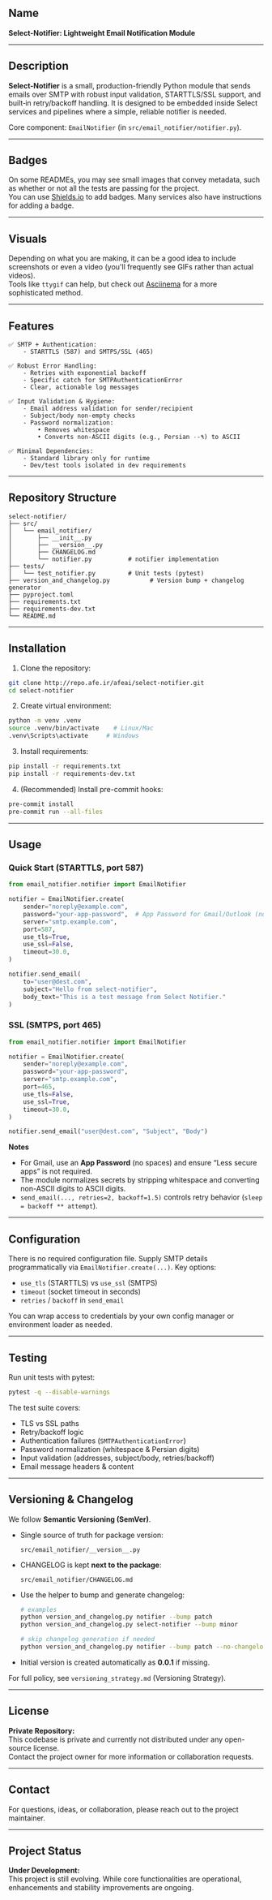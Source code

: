 ## Name

**Select-Notifier: Lightweight Email Notification Module**

---

## Description

**Select-Notifier** is a small, production-friendly Python module that sends emails over SMTP with robust input validation, STARTTLS/SSL support, and built‑in retry/backoff handling. It is designed to be embedded inside Select services and pipelines where a simple, reliable notifier is needed.

Core component: `EmailNotifier` (in `src/email_notifier/notifier.py`).

---

## Badges

On some READMEs, you may see small images that convey metadata, such as whether or not all the tests are passing for the project.  
You can use [Shields.io](https://shields.io) to add badges. Many services also have instructions for adding a badge.

---

## Visuals

Depending on what you are making, it can be a good idea to include screenshots or even a video (you'll frequently see GIFs rather than actual videos).  
Tools like `ttygif` can help, but check out [Asciinema](https://asciinema.org) for a more sophisticated method.

---

## Features

```text
✅ SMTP + Authentication:
    - STARTTLS (587) and SMTPS/SSL (465)

✅ Robust Error Handling:
    - Retries with exponential backoff
    - Specific catch for SMTPAuthenticationError
    - Clear, actionable log messages

✅ Input Validation & Hygiene:
    - Email address validation for sender/recipient
    - Subject/body non-empty checks
    - Password normalization:
        • Removes whitespace
        • Converts non-ASCII digits (e.g., Persian ۰-۹) to ASCII

✅ Minimal Dependencies:
    - Standard library only for runtime
    - Dev/test tools isolated in dev requirements
```

---

## Repository Structure

```text
select-notifier/
├── src/
│   └── email_notifier/
│       ├── __init__.py
│       ├── __version__.py
│       ├── CHANGELOG.md
│       └── notifier.py          # notifier implementation
├── tests/
│   └── test_notifier.py         # Unit tests (pytest)
├── version_and_changelog.py           # Version bump + changelog generator
├── pyproject.toml
├── requirements.txt
├── requirements-dev.txt
└── README.md
```

---

## Installation

1) Clone the repository:
```bash
git clone http://repo.afe.ir/afeai/select-notifier.git
cd select-notifier
```

2. Create virtual environment:

```bash
python -m venv .venv
source .venv/bin/activate    # Linux/Mac
.venv\Scripts\activate     # Windows
```

3) Install requirements:
```bash
pip install -r requirements.txt
pip install -r requirements-dev.txt
```

4) (Recommended) Install pre-commit hooks:
```bash
pre-commit install
pre-commit run --all-files
```

---

## Usage

### Quick Start (STARTTLS, port 587)
```python
from email_notifier.notifier import EmailNotifier

notifier = EmailNotifier.create(
    sender="noreply@example.com",
    password="your-app-password",  # App Password for Gmail/Outlook (no spaces)
    server="smtp.example.com",
    port=587,
    use_tls=True,
    use_ssl=False,
    timeout=30.0,
)

notifier.send_email(
    to="user@dest.com",
    subject="Hello from select-notifier",
    body_text="This is a test message from Select Notifier."
)
```

### SSL (SMTPS, port 465)
```python
from email_notifier.notifier import EmailNotifier

notifier = EmailNotifier.create(
    sender="noreply@example.com",
    password="your-app-password",
    server="smtp.example.com",
    port=465,
    use_tls=False,
    use_ssl=True,
    timeout=30.0,
)

notifier.send_email("user@dest.com", "Subject", "Body")
```

**Notes**
- For Gmail, use an **App Password** (no spaces) and ensure “Less secure apps” is not required.
- The module normalizes secrets by stripping whitespace and converting non-ASCII digits to ASCII digits.
- `send_email(..., retries=2, backoff=1.5)` controls retry behavior (`sleep = backoff ** attempt`).

---

## Configuration

There is no required configuration file. Supply SMTP details programmatically via `EmailNotifier.create(...)`. Key options:
- `use_tls` (STARTTLS) vs `use_ssl` (SMTPS)
- `timeout` (socket timeout in seconds)
- `retries` / `backoff` in `send_email`

You can wrap access to credentials by your own config manager or environment loader as needed.

---

## Testing

Run unit tests with pytest:
```bash
pytest -q --disable-warnings
```

The test suite covers:
- TLS vs SSL paths
- Retry/backoff logic
- Authentication failures (`SMTPAuthenticationError`)
- Password normalization (whitespace & Persian digits)
- Input validation (addresses, subject/body, retries/backoff)
- Email message headers & content

---

## Versioning & Changelog

We follow **Semantic Versioning (SemVer)**.

- Single source of truth for package version:
  ```text
  src/email_notifier/__version__.py
  ```

- CHANGELOG is kept **next to the package**:
  ```text
  src/email_notifier/CHANGELOG.md
  ```

- Use the helper to bump and generate changelog:
  ```bash
  # examples
  python version_and_changelog.py notifier --bump patch
  python version_and_changelog.py select-notifier --bump minor

  # skip changelog generation if needed
  python version_and_changelog.py notifier --bump patch --no-changelog
  ```

- Initial version is created automatically as **0.0.1** if missing.

For full policy, see `versioning_strategy.md` (Versioning Strategy).

---

## License

**Private Repository:**  
This codebase is private and currently not distributed under any open-source license.  
Contact the project owner for more information or collaboration requests.

---

## Contact

For questions, ideas, or collaboration, please reach out to the project maintainer.

---

## Project Status

**Under Development:**  
This project is still evolving. While core functionalities are operational, enhancements and stability improvements are ongoing.
